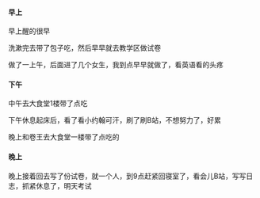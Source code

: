 #### 早上

早上醒的很早

洗漱完去带了包子吃，然后早早就去教学区做试卷

做了一上午，后面进了几个女生，我到点早早就做了，看英语看的头疼

#### 下午

中午去大食堂1楼带了点吃

下午休息起床后，看了看小约翰可汗，刷了刷B站，不想努力了，好累

晚上和卷王去大食堂一楼带了点吃的

#### 晚上

晚上接着回去写了份试卷，就一个人，到9点赶紧回寝室了，看会儿B站，写写日志，抓紧休息了，明天考试